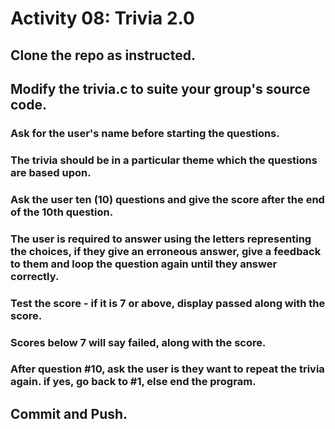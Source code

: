 # Activity 08: Trivia 2.0
## Clone the repo as instructed.
## Modify the trivia.c to suite your group's source code.
### Ask for the user's name before starting the questions. 
### The trivia should be in a particular theme which the questions are based upon. 
### Ask the user ten (10) questions and give the score after the end of the 10th question. 
### The user is required to answer using the letters representing the choices, if they give an erroneous answer, give a feedback to them and loop the question again until they answer correctly.
### Test the score - if it is 7 or above, display passed along with the score. 
### Scores below 7 will say failed, along with the score.
### After question #10, ask the user is they want to repeat the trivia again. if yes, go back to #1, else end the program.
## Commit and Push.
